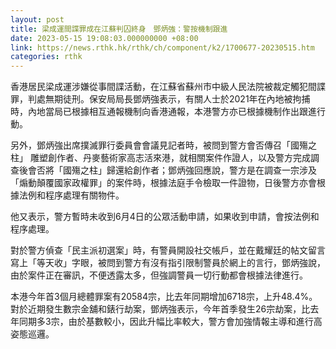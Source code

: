 ```yaml
---
layout: post
title: 梁成運間諜罪成在江蘇判囚終身　鄧炳強：警按機制跟進
date: 2023-05-15 19:08:03.000000000 +08:00
link: https://news.rthk.hk/rthk/ch/component/k2/1700677-20230515.htm
categories: rthk
---
```


香港居民梁成運涉嫌從事間諜活動，在江蘇省蘇州市中級人民法院被裁定觸犯間諜罪，判處無期徒刑。保安局局長鄧炳強表示，有關人士於2021年在內地被拘捕時，內地當局已根據相互通報機制向香港通報，本港警方亦已根據機制作出跟進行動。

另外，鄧炳強出席撲滅罪行委員會會議見記者時，被問到警方會否傳召「國殤之柱」 雕塑創作者、丹麥藝術家高志活來港，就相關案件作證人，以及警方完成調查後會否將「國殤之柱」歸還給創作者；鄧炳強回應說，警方是在調查一宗涉及「煽動顛覆國家政權罪」的案件時，根據法庭手令檢取一件證物，日後警方亦會根據法例和程序處理有關物件。

他又表示，警方暫時未收到6月4日的公眾活動申請，如果收到申請，會按法例和程序處理。

對於警方偵查「民主派初選案」時，有警員開設社交帳戶，並在戴耀廷的帖文留言寫上「等天收」字眼，被問到警方有沒有指引限制警員於網上的言行，鄧炳強說，由於案件正在審訊，不便透露太多，但強調警員一切行動都會根據法律進行。

本港今年首3個月總體罪案有20584宗，比去年同期增加6718宗，上升48.4%。對於近期發生數宗金舖和錶行劫案，鄧炳強表示，今年首季發生26宗劫案，比去年同期多3宗，由於基數較小，因此升幅比率較大，警方會加強情報主導和進行高姿態巡邏。
